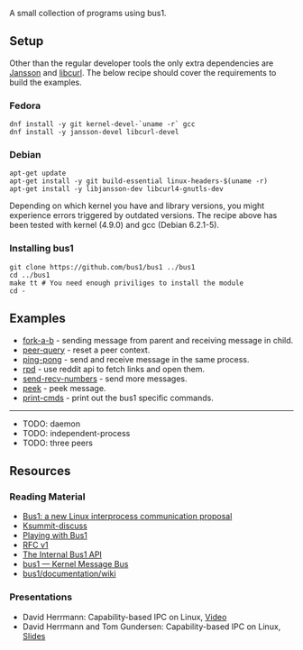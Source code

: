 A small collection of programs using bus1.

## Setup

Other than the regular developer tools the only extra dependencies are
[Jansson](https://jansson.readthedocs.io/en/2.9/) and
[libcurl](https://curl.haxx.se/libcurl/). The below recipe should cover the
requirements to build the examples.

### Fedora

    dnf install -y git kernel-devel-`uname -r` gcc
    dnf install -y jansson-devel libcurl-devel

### Debian

    apt-get update
    apt-get install -y git build-essential linux-headers-$(uname -r)
    apt-get install -y libjansson-dev libcurl4-gnutls-dev

Depending on which kernel you have and library versions, you might experience
errors triggered by outdated versions. The recipe above has been tested with
kernel (4.9.0) and gcc (Debian 6.2.1-5).

### Installing bus1

    git clone https://github.com/bus1/bus1 ../bus1
    cd ../bus1
    make tt # You need enough priviliges to install the module
    cd -

## Examples

- [fork-a-b][fork-a-b] - sending message from parent and receiving message in child.
- [peer-query][peer-query] - reset a peer context.
- [ping-pong][ping-pong] - send and receive message in the same process.
- [rpd][rpd] - use reddit api to fetch links and open them.
- [send-recv-numbers][send-recv-numbers] - send more messages.
- [peek][peek] - peek message.
- [print-cmds][print-cmds] - print out the bus1 specific commands.

<hr>

- TODO: daemon
- TODO: independent-process
- TODO: three peers

## Resources

### Reading Material

- [Bus1: a new Linux interprocess communication proposal](https://lwn.net/Articles/697191/)
- [Ksummit-discuss](https://lists.linuxfoundation.org/pipermail/ksummit-discuss/2016-July/003047.html)
- [Playing with Bus1](http://blog.peter-b.co.uk/2016/10/playing-with-bus1.html)
- [RFC v1](http://lkml.iu.edu/hypermail/linux/kernel/1610.3/02995.html)
- [The Internal Bus1 API](http://www.bus1.org/bus1.kernel-api.html)
- [bus1 — Kernel Message Bus](http://www.bus1.org/bus1.html)
- [bus1/documentation/wiki](https://github.com/bus1/documentation/wiki)

### Presentations

- David Herrmann: Capability-based IPC on Linux, [Video](https://www.youtube.com/watch?v=6zN0b6BfgLY)
- David Herrmann and Tom Gundersen: Capability-based IPC on Linux, [Slides](http://linuxplumbersconf.org/2016/ocw//system/presentations/3819/original/bus3.pdf)

[fork-a-b]: ./examples/fork-a-b.c
[peer-query]: ./examples/peer-query.c
[ping-pong]: ./examples/ping-pong.c
[rpd]: ./examples/rpd.c
[send-recv-numbers]: ./examples/send-recv-numbers.c
[peek]: ./examples/peek.c
[print-cmds]: ./examples/print-cmds.c
